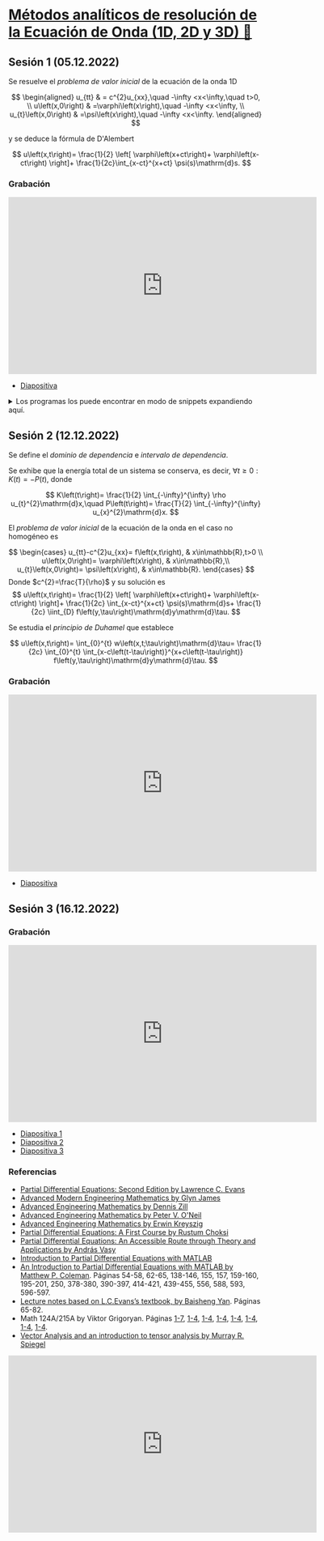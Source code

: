 # [Métodos analíticos de resolución de la Ecuación de Onda (1D, 2D y 3D) 🌊](https://departamento.pucp.edu.pe/ciencias/evento/minicursos-virtuales-de-matematicas)

## Sesión 1 (05.12.2022)

Se resuelve el _problema de valor inicial_ de la ecuación de la onda
1D

$$
\begin{aligned}
	u_{tt}                & =
	c^{2}u_{xx},\quad
	-\infty <x<\infty,\quad t>0,                         \\
	u\left(x,0\right)     & =\varphi\left(x\right),\quad
	-\infty <x<\infty,                                   \\
	u_{t}\left(x,0\right) & =\psi\left(x\right),\quad
	-\infty <x<\infty.
\end{aligned}
$$

y se deduce la fórmula de D'Alembert

$$
u\left(x,t\right)=
\frac{1}{2}
\left[
    \varphi\left(x+ct\right)+
    \varphi\left(x-ct\right)
\right]+
\frac{1}{2c}\int_{x-ct}^{x+ct}
\psi(s)\mathrm{d}s.
$$

### Grabación

<iframe width="610" height="350"
  sandbox="allow-same-origin allow-scripts allow-popups"
  src="https://www.youtube-nocookie.com/embed/JQtlF3X_Ugw"
  frameborder="0" allowfullscreen>
</iframe>

- [Diapositiva](https://murena.io/s/Xz4QAQExaBNmb2P)

<details>
  <summary>
  Los programas los puede encontrar en modo de snippets expandiendo aquí.
  </summary>

#### MATLAB / Octave

```matlab
#!/usr/bin/env -S octave -qf

% mifi.m
function y = mifi(x)

    if (-1 <= x) && (x <= 1)
        y = 2 -2 * abs(x);
    else
        y = 0;
    end

end
```

```matlab
#!/usr/bin/env -S octave -qf

% SolDAlambert.m
clc, close all

x = -5.0:0.01:5;
u = zeros(1, 1001);
conta = 1;
figure(1)

for t = 0:0.5:3
    x1 = x + t;
    x2 = x - t;

    for i = 1:1001
        u(i) = 0.5 * (mifi(x1(i)) + mifi(x2(i)));
    end

    subplot(7, 1, conta)
    plot(x, u), grid on
    axis([-5, 5, -1, 3])
    conta = conta + 1;
end

%% animación
clear x t u
x = -5.0:0.01:5; u = zeros(1, length(x));
figure(2)

for t = 0:0.1:3
    clf
    x1 = x + t;
    x2 = x - t;

    for i = 1:1001
        u(i) = 0.5 * (mifi(x1(i)) + mifi(x2(i)));
    end

    plot(x, u), hold on
    plot(x, zeros(1, length(x)), 'k')% añade un eje central a cada ploteo
    axis([-5, 5, -1, 3]), hold off
    pause(0.4)
end
```

#### Python

Tomado de [`cpp-review-dune/python`](https://github.com/cpp-review-dune/python/blob/main/src/wave-equation/wave1d_class.py).

```python
#!/usr/bin/env python
# -*- coding: utf-8 -*-

import numpy as np
import matplotlib.pyplot as plt
from matplotlib.animation import FuncAnimation


class Wave1D:
    def __init__(self) -> None:
        self.X = np.linspace(start=-5, stop=5, num=1001)
        self.T = np.linspace(start=0, stop=3, num=7)
        varphi = lambda X: np.piecewise(
            x=X,
            condlist=[abs(X) <= 1, abs(X) >= 1],
            funclist=[lambda t: 2 - 2 * abs(t), 0],
        )
        self.u = lambda X, t: 0.5 * (varphi(X + t) + varphi(X - t))
        self.fig, self.ax = plt.subplots()
        self.yy = [self.u(t, self.X) for t in self.T]

    def make_plot(self):
        fig, axs = plt.subplots(
            nrows=self.T.size,
            ncols=1,
            clear=True,
            constrained_layout=True,
        )
        for ax, t in zip(axs, self.T):
            ax.plot(self.X, self.u(self.X, t), lw=1)

        plt.savefig("wave.png", dpi=300)
        plt.close()

    def update(self, t):
        self.ax.clear()
        self.ax.plot(self.X, self.yy[t])
        self.ax.set_xlim((self.X[0], self.X[-1]))
        self.ax.set_ylim((np.min(self.yy), np.max(self.yy)))
        self.ax.set_title(f"t = {self.T[t]:.2f}")
        self.ax.grid(True)

    def make_animation(self):
        anim = FuncAnimation(
            fig=self.fig, func=self.update, frames=self.T.size, interval=4000
        )
        anim.save(filename="wave1d.mp4", writer="ffmpeg", fps=60, dpi=300)


if __name__ == "__main__":
    Wave1D().make_plot()
    Wave1D().make_animation()
```

![photo_2022-12-14_20-04-41](https://user-images.githubusercontent.com/21283014/207748238-9f8ac171-704b-46fa-a101-a3933464fc3b.jpg)

<iframe width="610" height="350"
  sandbox="allow-same-origin allow-scripts allow-popups"
  src="https://user-images.githubusercontent.com/21283014/207748261-2f58ff58-89b0-44dc-bb1b-922811462338.mp4"
  frameborder="0" allowfullscreen>
</iframe>

</details>


## Sesión 2 (12.12.2022)

Se define el _dominio de dependencia_ e _intervalo de dependencia_.

Se exhibe que la energía total de un sistema se conserva, es decir,
$\forall t\geq 0: K\left(t\right)=-P\left(t\right)$,
donde

$$
K\left(t\right)=
\frac{1}{2}
\int_{-\infty}^{\infty}
\rho u_{t}^{2}\mathrm{d}x,\quad
P\left(t\right)=
\frac{T}{2}
\int_{-\infty}^{\infty}
u_{x}^{2}\mathrm{d}x.
$$

El _problema de valor inicial_ de la ecuación de la onda en el caso
no homogéneo es

$$
\begin{cases}
u_{tt}-c^{2}u_{xx}=
f\left(x,t\right), & x\in\mathbb{R},t>0 \\
u\left(x,0\right)=
\varphi\left(x\right), & x\in\mathbb{R},\\
u_{t}\left(x,0\right)=
\psi\left(x\right), & x\in\mathbb{R}.
\end{cases}
$$
Donde $c^{2}=\frac{T}{\rho}$ y su solución es
$$
u\left(x,t\right)=
\frac{1}{2}
\left[
    \varphi\left(x+ct\right)+
    \varphi\left(x-ct\right)
    \right]+
\frac{1}{2c}
\int_{x-ct}^{x+ct}
\psi(s)\mathrm{d}s+
\frac{1}{2c}
\iint_{D}
f\left(y,\tau\right)\mathrm{d}y\mathrm{d}\tau.
$$

Se estudia el _principio de Duhamel_ que establece

$$
u\left(x,t\right)=
\int_{0}^{t}
w\left(x,t;\tau\right)\mathrm{d}\tau=
\frac{1}{2c}
\int_{0}^{t}
\int_{x-c\left(t-\tau\right)}^{x+c\left(t-\tau\right)}
f\left(y,\tau\right)\mathrm{d}y\mathrm{d}\tau.
$$

### Grabación

<iframe width="610" height="350"
  sandbox="allow-same-origin allow-scripts allow-popups"
  src="https://www.youtube-nocookie.com/embed/sJNpwU0Pu3w"
  frameborder="0" allowfullscreen>
</iframe>

- [Diapositiva](https://murena.io/s/KcQ5YsKdNGdziLq)

## Sesión 3 (16.12.2022)

### Grabación

<iframe width="610" height="350"
  sandbox="allow-same-origin allow-scripts allow-popups"
  src="https://www.youtube-nocookie.com/embed/jbvStYo0pA4"
  frameborder="0" allowfullscreen>
</iframe>

- [Diapositiva 1](https://murena.io/s/izcPso2ac9QeX9i)
- [Diapositiva 2](https://murena.io/s/fzNrdFGGHjbsjqF)
- [Diapositiva 3](https://murena.io/s/yGRzQ37dfbtqDEq)

### Referencias

- [Partial Differential Equations: Second Edition by Lawrence C. Evans](http://home.ustc.edu.cn/~xushijie/pdf/textbooks/pde-evans.pdf)
- [Advanced Modern Engineering Mathematics by Glyn James](https://sv.20file.org/up1/692_0.pdf)
- [Advanced Engineering Mathematics by Dennis Zill](https://elasticbeanstalk-us-east-2-344375731421.s3.us-east-2.amazonaws.com/StudyChat/Dennis-G.-Zill-Advanced-Engineering-Mathematics-2016-Jones-Bartlett.pdf)
- [Advanced Engineering Mathematics by Peter V. O'Neil](https://www.notes4free.in/admin/postimages/discretemach_.pdf)
- [Advanced Engineering Mathematics by Erwin Kreyszig](https://www.bau.edu.jo/UserPortal/UserProfile/PostsAttach/59003_3812_1.pdf)
- [Partial Differential Equations: A First Course by Rustum Choksi](https://murena.io/s/zjZRGH9ffpMWXZD)
- [Partial Differential Equations: An Accessible Route through Theory and Applications by András Vasy](https://murena.io/s/F5ixAHSpKmegCfY)
- [Introduction to Partial Differential Equations with MATLAB](https://murena.io/s/fHRGKbbtjx538Lm)
- [An Introduction to Partial Differential Equations with MATLAB by Matthew P. Coleman](https://perhuaman.files.wordpress.com/2014/07/ecuaciones-diferenciales-matlab-matthew-p-coleman.pdf). Páginas 54-58, 62-65, 138-146, 155, 157, 159-160, 195-201, 250, 378-380, 390-397, 414-421, 439-455, 556, 588, 593, 596-597.
- [Lecture notes based on L.C.Evans’s textbook, by Baisheng Yan](https://users.math.msu.edu/users/yanb/847full-note.pdf). Páginas 65-82.
- Math 124A/215A by Viktor Grigoryan. Páginas [1-7](https://web.math.ucsb.edu/~grigoryan/124A/lecs/lec6.pdf), [1-4](https://web.math.ucsb.edu/~grigoryan/124A/lecs/lec11.pdf), [1-4](https://web.math.ucsb.edu/~grigoryan/124A/lecs/lec13.pdf), [1-4](https://web.math.ucsb.edu/~grigoryan/124A/lecs/lec14.pdf), [1-4](https://web.math.ucsb.edu/~grigoryan/124A/lecs/lec16.pdf), [1-4](https://web.math.ucsb.edu/~grigoryan/124A/lecs/lec16A.pdf), [1-4](https://web.math.ucsb.edu/~grigoryan/124A/lecs/lec17.pdf), [1-4](https://web.math.ucsb.edu/~grigoryan/124A/lecs/lec18.pdf).
- [Vector Analysis and an introduction to tensor analysis by Murray R. Spiegel](http://www.uop.edu.pk/ocontents/Vector%20Analysis%20Schaum.pdf)

<iframe width="610" height="350"
  sandbox="allow-same-origin allow-scripts allow-popups"
  src="https://www.youtube-nocookie.com/embed/rB83DpBJQsE"
  frameborder="0" allowfullscreen>
</iframe>